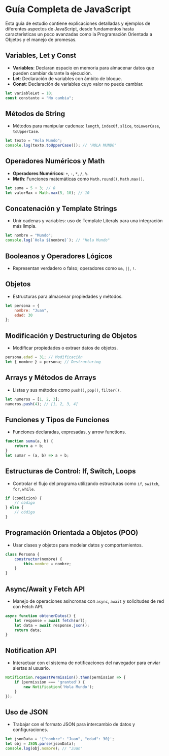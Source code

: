 
# Guía Completa de JavaScript

Esta guía de estudio contiene explicaciones detalladas y ejemplos de diferentes aspectos de JavaScript, desde fundamentos hasta características un poco avanzadas como la Programación Orientada a Objetos y el manejo de promesas.

## Variables, Let y Const
- **Variables**: Declaran espacio en memoria para almacenar datos que pueden cambiar durante la ejecución.
- **Let**: Declaración de variables con ámbito de bloque.
- **Const**: Declaración de variables cuyo valor no puede cambiar.

```javascript
let variableLet = 10;
const constante = "No cambia";
```

## Métodos de String
- Métodos para manipular cadenas: `length`, `indexOf`, `slice`, `toLowerCase`, `toUpperCase`.
```javascript
let texto = "Hola Mundo";
console.log(texto.toUpperCase()); // "HOLA MUNDO"
```

## Operadores Numéricos y Math
- **Operadores Numéricos**: `+`, `-`, `*`, `/`, `%`.
- **Math**: Funciones matemáticas como `Math.round()`, `Math.max()`.
```javascript
let suma = 5 + 3; // 8
let valorMax = Math.max(5, 10); // 10
```

## Concatenación y Template Strings
- Unir cadenas y variables: uso de Template Literals para una integración más limpia.
```javascript
let nombre = "Mundo";
console.log(`Hola ${nombre}`); // "Hola Mundo"
```

## Booleanos y Operadores Lógicos
- Representan verdadero o falso; operadores como `&&`, `||`, `!`.

## Objetos
- Estructuras para almacenar propiedades y métodos.
```javascript
let persona = {
    nombre: "Juan",
    edad: 30
};
```

## Modificación y Destructuring de Objetos
- Modificar propiedades o extraer datos de objetos.
```javascript
persona.edad = 31; // Modificación
let { nombre } = persona; // Destructuring
```

## Arrays y Métodos de Arrays
- Listas y sus métodos como `push()`, `pop()`, `filter()`.
```javascript
let numeros = [1, 2, 3];
numeros.push(4); // [1, 2, 3, 4]
```

## Funciones y Tipos de Funciones
- Funciones declaradas, expresadas, y arrow functions.
```javascript
function suma(a, b) {
    return a + b;
}
let sumar = (a, b) => a + b;
```

## Estructuras de Control: If, Switch, Loops
- Controlar el flujo del programa utilizando estructuras como `if`, `switch`, `for`, `while`.
```javascript
if (condicion) {
    // código
} else {
    // código
}
```

## Programación Orientada a Objetos (POO)
- Usar clases y objetos para modelar datos y comportamientos.
```javascript
class Persona {
    constructor(nombre) {
        this.nombre = nombre;
    }
}
```

## Async/Await y Fetch API
- Manejo de operaciones asíncronas con `async`, `await` y solicitudes de red con Fetch API.
```javascript
async function obtenerDatos() {
    let response = await fetch(url);
    let data = await response.json();
    return data;
}
```

## Notification API
- Interactuar con el sistema de notificaciones del navegador para enviar alertas al usuario.
```javascript
Notification.requestPermission().then(permission => {
    if (permission === 'granted') {
        new Notification('Hola Mundo');
    }
});
```

## Uso de JSON
- Trabajar con el formato JSON para intercambio de datos y configuraciones.
```javascript
let jsonData = '{"nombre": "Juan", "edad": 30}';
let obj = JSON.parse(jsonData);
console.log(obj.nombre); // "Juan"
```


